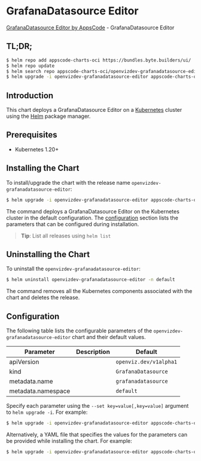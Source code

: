# GrafanaDatasource Editor

[GrafanaDatasource Editor by AppsCode](https://appscode.com) - GrafanaDatasource Editor

## TL;DR;

```bash
$ helm repo add appscode-charts-oci https://bundles.byte.builders/ui/
$ helm repo update
$ helm search repo appscode-charts-oci/openvizdev-grafanadatasource-editor --version=v0.11.0
$ helm upgrade -i openvizdev-grafanadatasource-editor appscode-charts-oci/openvizdev-grafanadatasource-editor -n default --create-namespace --version=v0.11.0
```

## Introduction

This chart deploys a GrafanaDatasource Editor on a [Kubernetes](http://kubernetes.io) cluster using the [Helm](https://helm.sh) package manager.

## Prerequisites

- Kubernetes 1.20+

## Installing the Chart

To install/upgrade the chart with the release name `openvizdev-grafanadatasource-editor`:

```bash
$ helm upgrade -i openvizdev-grafanadatasource-editor appscode-charts-oci/openvizdev-grafanadatasource-editor -n default --create-namespace --version=v0.11.0
```

The command deploys a GrafanaDatasource Editor on the Kubernetes cluster in the default configuration. The [configuration](#configuration) section lists the parameters that can be configured during installation.

> **Tip**: List all releases using `helm list`

## Uninstalling the Chart

To uninstall the `openvizdev-grafanadatasource-editor`:

```bash
$ helm uninstall openvizdev-grafanadatasource-editor -n default
```

The command removes all the Kubernetes components associated with the chart and deletes the release.

## Configuration

The following table lists the configurable parameters of the `openvizdev-grafanadatasource-editor` chart and their default values.

|     Parameter      | Description |              Default              |
|--------------------|-------------|-----------------------------------|
| apiVersion         |             | <code>openviz.dev/v1alpha1</code> |
| kind               |             | <code>GrafanaDatasource</code>    |
| metadata.name      |             | <code>grafanadatasource</code>    |
| metadata.namespace |             | <code>default</code>              |


Specify each parameter using the `--set key=value[,key=value]` argument to `helm upgrade -i`. For example:

```bash
$ helm upgrade -i openvizdev-grafanadatasource-editor appscode-charts-oci/openvizdev-grafanadatasource-editor -n default --create-namespace --version=v0.11.0 --set apiVersion=openviz.dev/v1alpha1
```

Alternatively, a YAML file that specifies the values for the parameters can be provided while
installing the chart. For example:

```bash
$ helm upgrade -i openvizdev-grafanadatasource-editor appscode-charts-oci/openvizdev-grafanadatasource-editor -n default --create-namespace --version=v0.11.0 --values values.yaml
```
